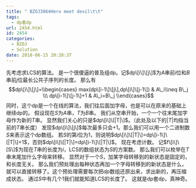 ```yaml
---
title: " BZOJ3864Hero meet devil\t\t"
tags:
  - dp套dp
url: 2454.html
id: 2454
categories:
  - BZOJ
  - Solution
date: 2018-06-15 20:28:37
---
```


先考虑求LCS的算法。 是一个很傻逼的普及组dp。记$dp\[i\]\[j\]$为$A$串前$i$位和$B$串前$j$位最长公共子序列的长度。 那么有 $$dp\[i\]\[j\]=\\begin{cases} max(dp\[i-1\]\[j\],dp\[i\]\[j-1\]) & A\_i\\neq B\_j \\\ dp\[i-1\]\[j-1\]+1 & A\_i=B\_j \\end{cases}$$ 同时，这个dp是一个在线的算法，我们往后面加字母，也是可以在原来的基础上继续dp的。 假设现在$S$为$A$串，$T$为$B$串。 我们从空串开始，一个一个往末尾加字母作为新的$T$串。 显然我们关心的只是$dp\[i\]\[|T|\]$。（此处及以下的$|T|$均指当前的$T$串长度） 发现$dp\[i\]\[j\]$每次最多只会$+1$。那么我们可以用一个二进制数$S$来表示这个dp数组。 若$S$的第$i$位为$1$，则说明$dp\[i\]\[|T|\]=dp\[i-1\]\[|T|\]+1$，否则$dp\[i\]\[|T|\]=dp\[i-1\]\[|T|\]$。 现在考虑计数。 记$f\[i\]\[S\]$为现在$T$串的长度为$i$，LCS的数组状态为$S$的方案数。 那么我们可以枚举在$T$串末尾加什么字母来转移。 显然对于一个$S$，加某字母转移到的新状态是固定的，和长度无关。 那么我们预处理出每种状态再加一个字母转移到的新状态是什么，就可以直接转移了。这个预处理需要每次把$dp$数组还原出来，求出新的，再压缩成状态。 通过$S$中有几个$1$我们就能知道LCS的长度了。 这就是dp套dp，真神奇。